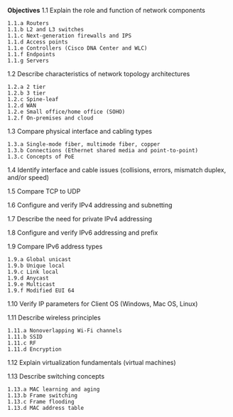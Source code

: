**Objectives**
1.1 Explain the role and function of network components

    1.1.a Routers
    1.1.b L2 and L3 switches
    1.1.c Next-generation firewalls and IPS
    1.1.d Access points
    1.1.e Controllers (Cisco DNA Center and WLC)
    1.1.f Endpoints
    1.1.g Servers

1.2 Describe characteristics of network topology architectures

    1.2.a 2 tier
    1.2.b 3 tier
    1.2.c Spine-leaf
    1.2.d WAN
    1.2.e Small office/home office (SOHO)
    1.2.f On-premises and cloud

1.3 Compare physical interface and cabling types

    1.3.a Single-mode fiber, multimode fiber, copper
    1.3.b Connections (Ethernet shared media and point-to-point)
    1.3.c Concepts of PoE

1.4 Identify interface and cable issues (collisions, errors, mismatch duplex, and/or speed)

1.5 Compare TCP to UDP

1.6 Configure and verify IPv4 addressing and subnetting

1.7 Describe the need for private IPv4 addressing

1.8 Configure and verify IPv6 addressing and prefix

1.9 Compare IPv6 address types

    1.9.a Global unicast
    1.9.b Unique local
    1.9.c Link local
    1.9.d Anycast
    1.9.e Multicast
    1.9.f Modified EUI 64

1.10 Verify IP parameters for Client OS (Windows, Mac OS, Linux)

1.11 Describe wireless principles

    1.11.a Nonoverlapping Wi-Fi channels
    1.11.b SSID
    1.11.c RF
    1.11.d Encryption

1.12 Explain virtualization fundamentals (virtual machines)

1.13 Describe switching concepts

    1.13.a MAC learning and aging
    1.13.b Frame switching
    1.13.c Frame flooding
    1.13.d MAC address table 
